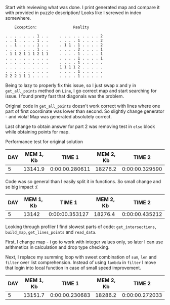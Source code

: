 Start with reviewing what was done.
I print generated map and compare it with provided in puzzle description/ Looks like I screwed in index somewhere.

```
    Exception:                Reality
    
. . . . . . . 1 . .     . . . . . . . . . 2
. . 1 . . . . 1 . .     . . . . 1 . . . . 2
. . 1 . . . . 1 . .     . 1 1 . 1 . . . . 2
. . . . . . . 1 . .     . . . . 2 . . . . 1
. 1 1 2 1 1 1 2 1 1     . . . . 1 . . . . 1
. . . . . . . . . .     . . . . 1 . . . . 1
. . . . . . . . . .     . . . . 1 . . . . .
. . . . . . . . . .     1 1 1 1 2 . . . . .
. . . . . . . . . .     . . . . 1 . . . . .
2 2 2 1 1 1 . . . .     . . . . 1 . . . . .
```

Being to lazy to properly fix this issue, so I just swap x and y in `get_all_points` method on `Line`,
I go correct map and start searching for issue. I found pretty fast that diagonals was the problem.

Original code in `get_all_points` doesn't work correct with lines where one part of first coordinate was lower
than second. So slightly change generator - and viola! Map was generated absolutely correct.

Last change to obtain answer for part 2 was removing test in `else` block while obtaining points for map.

Performance test for original solution

|   DAY |   MEM 1, Kb | TIME 1         |   MEM 2, Kb | TIME 2         |
|-------|-------------|----------------|-------------|----------------|
|     5 |     13141.9 | 0:00:00.280611 |     18276.2 | 0:00:00.329590 |

Code was so general than I easily split it in functions. So small change and so big impact :(

|   DAY |   MEM 1, Kb | TIME 1         |   MEM 2, Kb | TIME 2         |
|-------|-------------|----------------|-------------|----------------|
|     5 |       13142 | 0:00:00.353127 |     18276.4 | 0:00:00.435212 |

Looking through profiler I find slowest parts of code:
`get_intersections`, `build_map`, `get_lines_points` and `read_data`.

First, I change map - i go to work with integer values only, so later I can use arithmetics in calculation and drop type checking.

Next, I replace my summing loop with sweet combination of `sum`, `len` and `filter` over list comprehension. 
Instead of using `lambda` in `filter` I move that login into local function in case of small speed improvement.

|   DAY |   MEM 1, Kb | TIME 1         |   MEM 2, Kb | TIME 2         |
|-------|-------------|----------------|-------------|----------------|
|     5 |     13151.7 | 0:00:00.230683 |     18286.2 | 0:00:00.272033 |